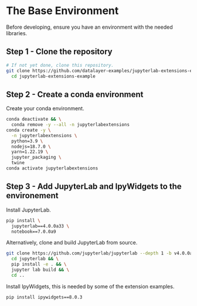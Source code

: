 # The Base Environment

Before developing, ensure you have an environment with the needed libraries.

## Step 1 - Clone the repository

```bash
# If not yet done, clone this repository.
git clone https://github.com/datalayer-examples/jupyterlab-extensions-example && \
  cd jupyterlab-extensions-example
```

## Step 2 - Create a conda environment

Create your conda environment.

```bash
conda deactivate && \
  conda remove -y --all -n jupyterlabextensions
conda create -y \
  -n jupyterlabextensions \
  python=3.9 \
  nodejs=18.7.0 \
  yarn=1.22.19 \
  jupyter_packaging \
  twine
conda activate jupyterlabextensions
```

## Step 3 - Add JupyterLab and IpyWidgets to the environement

Install JupyterLab.

```bash
pip install \
  jupyterlab==4.0.0a33 \
  notebook==7.0.0a9
```

Alternatively, clone and build JupyterLab from source.

```bash
git clone https://github.com/jupyterlab/jupyterlab --depth 1 -b v4.0.0a31 && \
  cd jupyterlab && \
  pip install -e . && \
  jupyter lab build && \
  cd ..
```

Install IpyWidgets, this is needed by some of the extension examples.

```bash
pip install ipywidgets==8.0.3
```
